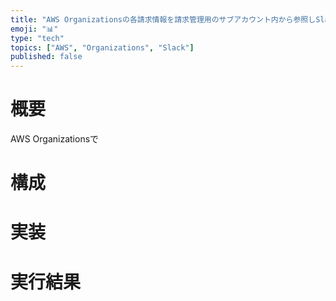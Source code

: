 ```yaml
---
title: "AWS Organizationsの各請求情報を請求管理用のサブアカウント内から参照しSlackに通知する"
emoji: "📊"
type: "tech"
topics: ["AWS", "Organizations", "Slack"]
published: false
---
```


# 概要

AWS Organizationsで

# 構成


# 実装

## 

# 実行結果

